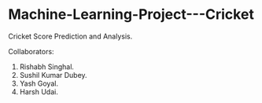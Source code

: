 # Machine-Learning-Project---Cricket
Cricket Score Prediction and Analysis.

Collaborators:
1) Rishabh Singhal.
2) Sushil Kumar Dubey.
3) Yash Goyal.
4) Harsh Udai.
